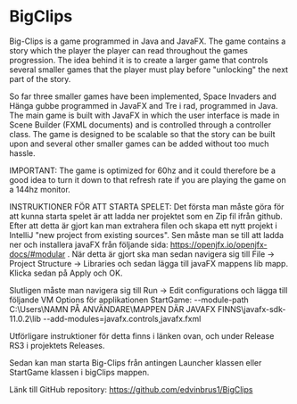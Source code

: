 # BigClips

Big-Clips is a game programmed in Java and JavaFX. The game contains a story which the player the player can read throughout the games progression. The idea behind it is to create a larger game that controls several smaller games that the player must play before "unlocking" the next part of the story.

So far three smaller games have been implemented, Space Invaders and Hänga gubbe programmed in JavaFX and Tre i rad, programmed in Java. The main game is built with JavaFX in which the user interface is made in Scene Builder (FXML documents) and is controlled through a controller class. The game is designed to be scalable so that the story can be built upon and several other smaller games can be added without too much hassle. 

IMPORTANT: The game is optimized for 60hz and it could therefore be a good idea to turn it down to that refresh rate if you are playing the game on a 144hz monitor.

INSTRUKTIONER FÖR ATT STARTA SPELET: Det första man måste göra för att kunna starta spelet är att ladda ner projektet som en Zip fil ifrån github. Efter att detta är gjort kan man extrahera filen och skapa ett nytt projekt i IntelliJ "new project from existing sources". Sen måste man se till att ladda ner och installera javaFX från följande sida: https://openjfx.io/openjfx-docs/#modular . När detta är gjort ska man sedan navigera sig till File -> Project Structure -> Libraries och sedan lägga till javaFX mappens lib mapp. Klicka sedan på Apply och OK. 

Slutligen måste man navigera sig till Run -> Edit configurations och lägga till följande VM Options för applikationen StartGame:
--module-path C:\Users\NAMN PÅ ANVÄNDARE\MAPPEN DÄR JAVAFX FINNS\javafx-sdk-11.0.2\lib --add-modules=javafx.controls,javafx.fxml

Utförligare instruktioner för detta finns i länken ovan, och under Release RS3 i projektets Releases.

Sedan kan man starta Big-Clips från antingen Launcher klassen eller StartGame klassen i bigClips mappen.

Länk till GitHub repository: https://github.com/edvinbrus1/BigClips



